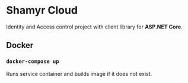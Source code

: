 # Shamyr Cloud

Identity and Access control project with client library for **ASP.NET Core**.

## Docker

### `docker-compose up`

Runs service container and builds image if it does not exist.